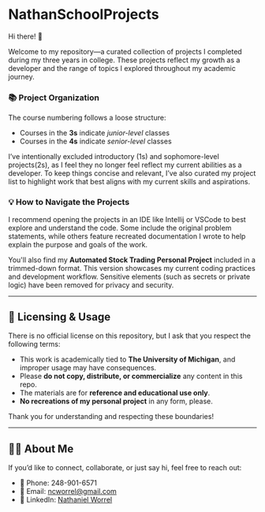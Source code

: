 # NathanSchoolProjects

Hi there! 👋

Welcome to my repository—a curated collection of projects I completed during my three years in college. These projects reflect my growth as a developer and the range of topics I explored throughout my academic journey.

### 📚 Project Organization

The course numbering follows a loose structure:
- Courses in the **3s** indicate *junior-level* classes 
- Courses in the **4s** indicate *senior-level* classes 

I’ve intentionally excluded introductory (1s) and sophomore-level projects(2s), as I feel they no longer feel reflect my current abilities as a developer. To keep things concise and relevant, I’ve also curated my project list to highlight work that best aligns with my current skills and aspirations.

### 💡 How to Navigate the Projects

I recommend opening the projects in an IDE like Intellij or VSCode to best explore and understand the code. 
Some include the original problem statements, while others feature recreated documentation I wrote to help explain the purpose and goals of the work.

You'll also find my **Automated Stock Trading Personal Project** included in a trimmed-down format. This version showcases my current coding practices and development workflow. Sensitive elements (such as secrets or private logic) have been removed for privacy and security.

---

## 📜 Licensing & Usage

There is no official license on this repository, but I ask that you respect the following terms:

- This work is academically tied to **The University of Michigan**, and improper usage may have consequences.
- Please **do not copy, distribute, or commercialize** any content in this repo.
- The materials are for **reference and educational use only**.
- **No recreations of my personal project** in any form, please.

Thank you for understanding and respecting these boundaries!

---

## 🙋‍♂️ About Me

If you’d like to connect, collaborate, or just say hi, feel free to reach out:

- 📱 Phone: 248-901-6571 
- 📧 Email: [ncworrel@gmail.com](mailto:ncworrel@gmail.com) 
- 🔗 LinkedIn: [Nathaniel Worrel](http://www.linkedin.com/in/nathaniel-worrel-832bb5208)
